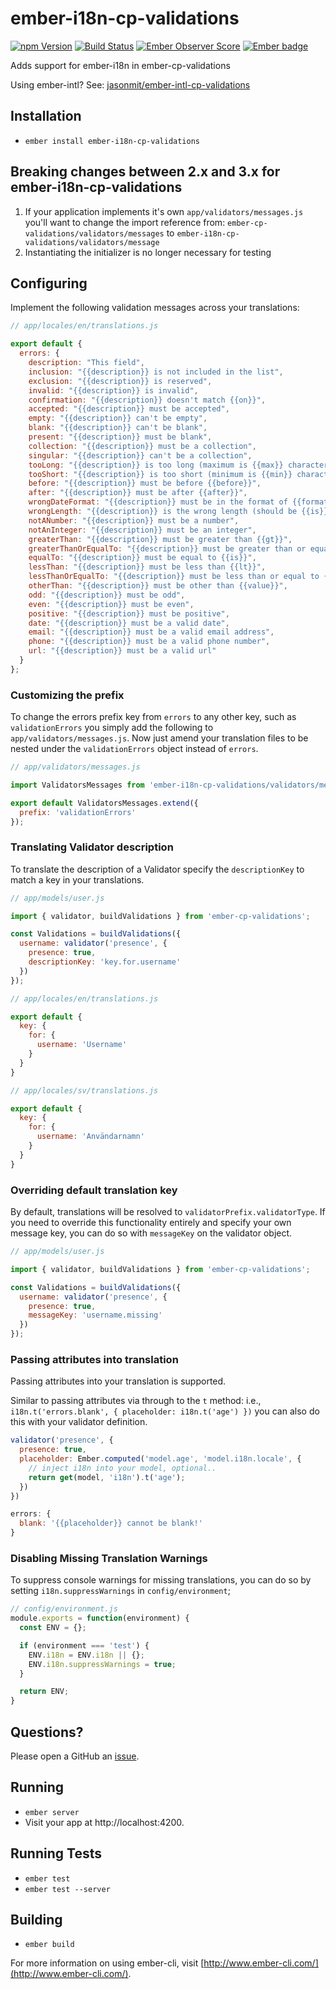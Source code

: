 # ember-i18n-cp-validations

[![npm Version][npm-badge]][npm]
[![Build Status][travis-badge]][travis]
[![Ember Observer Score](http://emberobserver.com/badges/ember-i18n-cp-validations.svg)](http://emberobserver.com/addons/ember-i18n-cp-validations)
[![Ember badge][ember-badge]][embadge]

Adds support for ember-i18n in ember-cp-validations

Using ember-intl?  See: [jasonmit/ember-intl-cp-validations](https://github.com/jasonmit/ember-intl-cp-validations)

## Installation

* `ember install ember-i18n-cp-validations`

## Breaking changes between 2.x and 3.x for ember-i18n-cp-validations

1. If your application implements it's own `app/validators/messages.js` you'll want to change the import reference from: `ember-cp-validations/validators/messages` to `ember-i18n-cp-validations/validators/message`
2. Instantiating the initializer is no longer necessary for testing

## Configuring

Implement the following validation messages across your translations:

```js
// app/locales/en/translations.js

export default {
  errors: {
    description: "This field",
    inclusion: "{{description}} is not included in the list",
    exclusion: "{{description}} is reserved",
    invalid: "{{description}} is invalid",
    confirmation: "{{description}} doesn't match {{on}}",
    accepted: "{{description}} must be accepted",
    empty: "{{description}} can't be empty",
    blank: "{{description}} can't be blank",
    present: "{{description}} must be blank",
    collection: "{{description}} must be a collection",
    singular: "{{description}} can't be a collection",
    tooLong: "{{description}} is too long (maximum is {{max}} characters)",
    tooShort: "{{description}} is too short (minimum is {{min}} characters)",
    before: "{{description}} must be before {{before}}",
    after: "{{description}} must be after {{after}}",
    wrongDateFormat: "{{description}} must be in the format of {{format}}",
    wrongLength: "{{description}} is the wrong length (should be {{is}} characters)",
    notANumber: "{{description}} must be a number",
    notAnInteger: "{{description}} must be an integer",
    greaterThan: "{{description}} must be greater than {{gt}}",
    greaterThanOrEqualTo: "{{description}} must be greater than or equal to {{gte}}",
    equalTo: "{{description}} must be equal to {{is}}",
    lessThan: "{{description}} must be less than {{lt}}",
    lessThanOrEqualTo: "{{description}} must be less than or equal to {{lte}}",
    otherThan: "{{description}} must be other than {{value}}",
    odd: "{{description}} must be odd",
    even: "{{description}} must be even",
    positive: "{{description}} must be positive",
    date: "{{description}} must be a valid date",
    email: "{{description}} must be a valid email address",
    phone: "{{description}} must be a valid phone number",
    url: "{{description}} must be a valid url"
  }
};
```

### Customizing the prefix

To change the errors prefix key from `errors` to any other key, such as `validationErrors` you simply add the following to `app/validators/messages.js`.  Now just amend your translation files to be nested under the `validationErrors` object instead of `errors`.

```js
// app/validators/messages.js

import ValidatorsMessages from 'ember-i18n-cp-validations/validators/messages';

export default ValidatorsMessages.extend({
  prefix: 'validationErrors'
});
```

### Translating Validator description

To translate the description of a Validator specify the `descriptionKey` to match a key in your translations.

```js
// app/models/user.js

import { validator, buildValidations } from 'ember-cp-validations';

const Validations = buildValidations({
  username: validator('presence', {
    presence: true,
    descriptionKey: 'key.for.username'
  })
});
```

```js
// app/locales/en/translations.js

export default {
  key: {
    for: {
      username: 'Username'
    }
  }
}

// app/locales/sv/translations.js

export default {
  key: {
    for: {
      username: 'Användarnamn'
    }
  }
}
```

### Overriding default translation key

By default, translations will be resolved to `validatorPrefix.validatorType`.  If you need to override this functionality entirely and specify your own message key, you can do so with `messageKey` on the validator object.

```js
// app/models/user.js

import { validator, buildValidations } from 'ember-cp-validations';

const Validations = buildValidations({
  username: validator('presence', {
    presence: true,
    messageKey: 'username.missing'
  })
});
```

### Passing attributes into translation

Passing attributes into your translation is supported.

Similar to passing attributes via through to the `t` method: i.e., `i18n.t('errors.blank', { placeholder: i18n.t('age') })` you can also do this with your validator definition.

```js
validator('presence', {
  presence: true,
  placeholder: Ember.computed('model.age', 'model.i18n.locale', {
    // inject i18n into your model, optional..
    return get(model, 'i18n').t('age');
  })
})
```

```js
errors: {
  blank: '{{placeholder}} cannot be blank!'
}
```

### Disabling Missing Translation Warnings

To suppress console warnings for missing translations, you can do so by setting `i18n.suppressWarnings` in `config/environment`;

```js
// config/environment.js
module.exports = function(environment) {
  const ENV = {};

  if (environment === 'test') {
    ENV.i18n = ENV.i18n || {};
    ENV.i18n.suppressWarnings = true;
  }

  return ENV;
}
```

## Questions?

Please open a GitHub an [issue](https://www.github.com/jasonmit/ember-i18n-cp-validations/issues).

## Running

* `ember server`
* Visit your app at http://localhost:4200.

## Running Tests

* `ember test`
* `ember test --server`

## Building

* `ember build`

For more information on using ember-cli, visit [http://www.ember-cli.com/](http://www.ember-cli.com/).

[npm]: https://www.npmjs.org/package/ember-i18n-cp-validations
[npm-badge]: https://img.shields.io/npm/v/ember-i18n-cp-validations.svg?style=flat-square
[travis]: https://travis-ci.org/jasonmit/ember-i18n-cp-validations
[travis-badge]: https://img.shields.io/travis/jasonmit/ember-i18n-cp-validations/master.svg?style=flat-square
[embadge]: http://embadge.io/
[ember-badge]: http://embadge.io/v1/badge.svg?start=1.13.0
